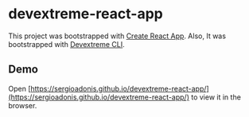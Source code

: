 # devextreme-react-app

This project was bootstrapped with [Create React App](https://github.com/facebook/create-react-app). Also, It was bootstrapped with [Devextreme CLI](https://js.devexpress.com/Documentation/Guide/React_Components/Create_a_DevExtreme_Application/).

## Demo
Open [https://sergioadonis.github.io/devextreme-react-app/](https://sergioadonis.github.io/devextreme-react-app/) to view it in the browser.
